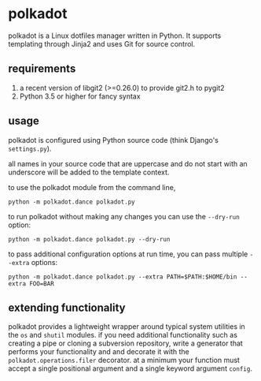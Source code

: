 # polkadot

polkadot is a Linux dotfiles manager written in Python. It supports templating through Jinja2 and uses Git for source control.

## requirements

1. a recent version of libgit2 (>=0.26.0) to provide git2.h to pygit2
2. Python 3.5 or higher for fancy syntax

## usage

polkadot is configured using Python source code (think Django's `settings.py`).

all names in your source code that are uppercase and do not start with an underscore will be added to the template context.

to use the polkadot module from the command line,

```
python -m polkadot.dance polkadot.py
```

to run polkadot without making any changes you can use the `--dry-run` option:
```
python -m polkadot.dance polkadot.py --dry-run
```

to pass additional configuration options at run time, you can pass multiple `--extra` options:
```
python -m polkadot.dance polkadot.py --extra PATH=$PATH:$HOME/bin --extra FOO=BAR
```


## extending functionality

polkadot provides a lightweight wrapper around typical system utilities in the `os` and `shutil` modules.
if you need additional functionality such as creating a pipe or cloning a subversion repository,
write a generator that performs your functionality and and decorate it with the `polkadot.operations.filer` decorator.
at a minimum your function must accept a single positional argument and a single keyword argument `config`.
